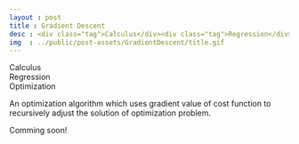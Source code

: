 ```yaml
---
layout : post
title :	Gradient Descent
desc : <div class="tag">Calculus</div><div class="tag">Regression</div><div class="tag">Optimization</div></br>An optimization algorithm which uses gradient value of cost function to recursively adjust the solution of optimization problem.
img  : ../public/post-assets/GradientDescent/title.gif
---
```

<div class="tag">Calculus</div><div class="tag">Regression</div><div class="tag">Optimization</div>

An optimization algorithm which uses gradient value of cost function to recursively adjust the solution of optimization problem.

Comming soon!
